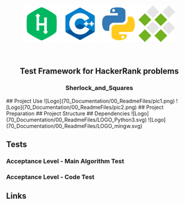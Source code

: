 <!-- PROJECT LOGO -->
<br/>
<br/>
<br/>
<div align="center">
    <img src="70_Documentation/00_ReadmeFiles/hk.png" alt="Logo" width="100" height="100">
    <img src="70_Documentation/00_ReadmeFiles/cpp.png" alt="Logo" width="100" height="100">
    <img src="70_Documentation/00_ReadmeFiles/py.png" alt="Logo" width="100" height="100">
    <img src="70_Documentation/00_ReadmeFiles/mingw.png" alt="Logo" width="100" height="100">
  </a>
<br/>
<br/>
<br/>
<h2 align="center"> Test Framework for HackerRank problems  </h2>
<h3 align="center">  </h3>
<h3 align="center"> Sherlock_and_Squares  </h3>
</div>
<!-- TABLE OF CONTENTS -->
## Project Use
![Logo](70_Documentation/00_ReadmeFiles/pic1.png)
![Logo](70_Documentation/00_ReadmeFiles/pic2.png)
## Project Preparation
## Project Structure
## Dependencies 
![Logo](70_Documentation/00_ReadmeFiles/LOGO_Python3.svg)
![Logo](70_Documentation/00_ReadmeFiles/LOGO_mingw.svg)

## Tests
### Acceptance Level - Main Algorithm Test
### Acceptance Level - Code Test
## Links
<!-- MARKDOWN LINKS & IMAGES -->
<!-- https://www.markdownguide.org/basic-syntax/#reference-style-links -->
